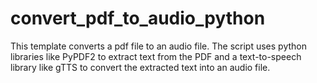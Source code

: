# convert_pdf_to_audio_python
This template converts a pdf file to an audio file. The script uses python libraries like PyPDF2 to extract text from the PDF and a text-to-speech library like gTTS to convert the extracted text into an audio file.
